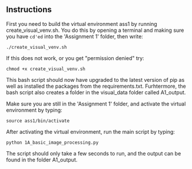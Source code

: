 ## Instructions

First you need to build the virtual environment ass1 by running create_visual_venv.sh. You do this by opening a terminal and making sure you have ```cd'ed``` into the 'Assignment 1' folder, then write:
```
./create_visual_venv.sh
```

If this does not work, or you get "permission denied" try:
```
chmod +x create_visual_venv.sh
```
This bash script should now have upgraded to the latest version of pip as well as installed the packages from the requirements.txt. Furhtermore, the bash script also creates a folder in the visual_data folder called A1_output.

Make sure you are still in the 'Assignment 1' folder, and activate the virtual environment by typing:
```
source ass1/bin/activate
```

After activating the virtual environment, run the main script by typing:
```
python 1A_basic_image_processing.py
```
The script should only take a few seconds to run, and the output can be found in the folder A1_output.
